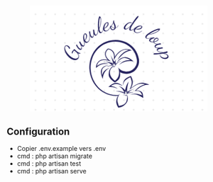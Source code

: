 <p align="center">
<img src="./logo.png" width="400" alt="Gueules de loup">
</p>

## Configuration

- Copier .env.example vers .env
- cmd : php artisan migrate
- cmd : php artisan test
- cmd : php artisan serve
